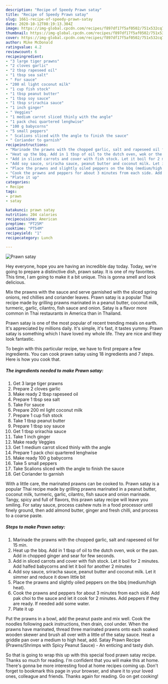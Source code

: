 ```yaml
---
description: "Recipe of Speedy Prawn satay"
title: "Recipe of Speedy Prawn satay"
slug: 1661-recipe-of-speedy-prawn-satay
date: 2020-10-12T08:19:13.304Z
image: https://img-global.cpcdn.com/recipes/f897df17f5af0502/751x532cq70/prawn-satay-recipe-main-photo.jpg
thumbnail: https://img-global.cpcdn.com/recipes/f897df17f5af0502/751x532cq70/prawn-satay-recipe-main-photo.jpg
cover: https://img-global.cpcdn.com/recipes/f897df17f5af0502/751x532cq70/prawn-satay-recipe-main-photo.jpg
author: Mike McDonald
ratingvalue: 4.2
reviewcount: 6
recipeingredient:
- "3 large tiger prawns"
- "2 cloves garlic"
- "2 tbsp rapeseed oil"
- "1 tbsp sea salt"
- " For sauce"
- "200 ml light coconut milk"
- "1 cup fish stock"
- "1 tbsp peanut butter"
- "1 tbsp soy sauce"
- "1 tbsp srirachia sauce"
- "1 inch ginger"
- " Veggies"
- "1 medium carrot sliced thinly with the angle"
- "1 pack choi quartered lenghwise"
- "100 g babycorns"
- "5 small peppers"
- " Scalions sliced with the angle to finish the sauce"
- " Coriander to garnish"
recipeinstructions:
- "Marinade the prawns with the chopped garlic, salt and rapeseed oil for 15 min."
- "Heat up the bbq. Add in 1 tbsp of oil to the dutch oven, wok or the pan. Add in chopped ginger and sear for few seconds."
- "Add in sliced carrots and cover with fish stock. Let it boil for 2 minutes. Add halfed babycorns and let it boil for another 2 minutes"
- "Add soy sauce, sriracha sauce, peanut butter and coconut milk. Let it simmer and reduce it down little bit"
- "Place the prawns and slightly oiled peppers on the bbq (medium/high heat)."
- "Cook the prawns and peppers for about 3 minutes from each side. Add pak choi to the sauce and let it cook for 2 minutes. Add peppers if they are ready. If needed add some water."
- "Plate it up"
categories:
- Recipe
tags:
- prawn
- satay

katakunci: prawn satay 
nutrition: 204 calories
recipecuisine: American
preptime: "PT25M"
cooktime: "PT54M"
recipeyield: "1"
recipecategory: Lunch

---
```



![Prawn satay](https://img-global.cpcdn.com/recipes/f897df17f5af0502/751x532cq70/prawn-satay-recipe-main-photo.jpg)

Hey everyone, hope you are having an incredible day today. Today, we're going to prepare a distinctive dish, prawn satay. It is one of my favorites. This time, I am going to make it a bit unique. This is gonna smell and look delicious.

Mix the prawns with the sauce and serve garnished with the sliced spring onions, red chillies and coriander leaves. Prawn satay is a popular Thai recipe made by grilling prawns marinated in a peanut butter, coconut milk, turmeric, garlic, cilantro, fish sauce and onion. Satay is a flavor more common in Thai restaurants in America than in Thailand.

Prawn satay is one of the most popular of recent trending meals on earth. It's appreciated by millions daily. It's simple, it's fast, it tastes yummy. Prawn satay is something which I have loved my whole life. They are nice and they look fantastic.


To begin with this particular recipe, we have to first prepare a few ingredients. You can cook prawn satay using 18 ingredients and 7 steps. Here is how you cook that.

<!--inarticleads1-->

##### The ingredients needed to make Prawn satay:

1. Get 3 large tiger prawns
1. Prepare 2 cloves garlic
1. Make ready 2 tbsp rapeseed oil
1. Prepare 1 tbsp sea salt
1. Take  For sauce
1. Prepare 200 ml light coconut milk
1. Prepare 1 cup fish stock
1. Take 1 tbsp peanut butter
1. Prepare 1 tbsp soy sauce
1. Get 1 tbsp srirachia sauce
1. Take 1 inch ginger
1. Make ready  Veggies
1. Get 1 medium carrot sliced thinly with the angle
1. Prepare 1 pack choi quartered lenghwise
1. Make ready 100 g babycorns
1. Take 5 small peppers
1. Take  Scalions sliced with the angle to finish the sauce
1. Get  Coriander to garnish


With a little care, the marinated prawns can be cooked to. Prawn satay is a popular Thai recipe made by grilling prawns marinated in a peanut butter, coconut milk, turmeric, garlic, cilantro, fish sauce and onion marinade. Tangy, spicy and full of flavors, this prawn satay recipe will leave you smiling. For satay sauce, process cashew nuts in a food processor until finely ground, then add almond butter, ginger and fresh chilli, and process to a coarse paste. 

<!--inarticleads2-->

##### Steps to make Prawn satay:

1. Marinade the prawns with the chopped garlic, salt and rapeseed oil for 15 min.
1. Heat up the bbq. Add in 1 tbsp of oil to the dutch oven, wok or the pan. Add in chopped ginger and sear for few seconds.
1. Add in sliced carrots and cover with fish stock. Let it boil for 2 minutes. Add halfed babycorns and let it boil for another 2 minutes
1. Add soy sauce, sriracha sauce, peanut butter and coconut milk. Let it simmer and reduce it down little bit
1. Place the prawns and slightly oiled peppers on the bbq (medium/high heat).
1. Cook the prawns and peppers for about 3 minutes from each side. Add pak choi to the sauce and let it cook for 2 minutes. Add peppers if they are ready. If needed add some water.
1. Plate it up


Put the prawns in a bowl, add the peanut paste and mix well. Cook the noodles following pack instructions, then drain, cool under. When the prawns have marinated, thread three marinated prawns onto each soaked wooden skewer and brush all over with a little of the satay sauce. Heat a griddle pan over a medium to high heat, add. Satay Prawn Recipe (Prawns/Shrimps with Spicy Peanut Sauce) - An enticing and tasty dish. 

So that is going to wrap this up with this special food prawn satay recipe. Thanks so much for reading. I'm confident that you will make this at home. There's gonna be more interesting food at home recipes coming up. Don't forget to bookmark this page in your browser, and share it to your loved ones, colleague and friends. Thanks again for reading. Go on get cooking!

